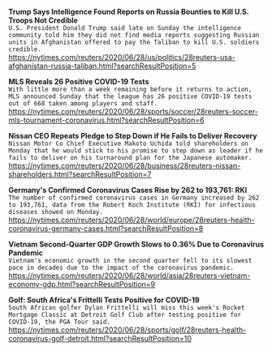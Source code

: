 **Trump Says Intelligence Found Reports on Russia Bounties to Kill U.S. Troops Not Credible**\
`U.S. President Donald Trump said late on Sunday the intelligence community told him they did not find media reports suggesting Russian units in Afghanistan offered to pay the Taliban to kill U.S. soldiers credible. `\
https://nytimes.com/reuters/2020/06/28/us/politics/28reuters-usa-afghanistan-russia-taliban.html?searchResultPosition=5

**MLS Reveals 26 Positive COVID-19 Tests**\
`With little more than a week remaining before it returns to action, MLS announced Sunday that the league has 26 positive COVID-19 tests out of 668 taken among players and staff.`\
https://nytimes.com/reuters/2020/06/28/sports/soccer/28reuters-soccer-mls-tournament-coronavirus.html?searchResultPosition=6

**Nissan CEO Repeats Pledge to Step Down if He Fails to Deliver Recovery**\
`Nissan Motor Co Chief Executive Makoto Uchida told shareholders on Monday that he would stick to his promise to step down as leader if he fails to deliver on his turnaround plan for the Japanese automaker.`\
https://nytimes.com/reuters/2020/06/28/business/28reuters-nissan-shareholders.html?searchResultPosition=7

**Germany's Confirmed Coronavirus Cases Rise by 262 to 193,761: RKI**\
`The number of confirmed coronavirus cases in Germany increased by 262 to 193,761, data from the Robert Koch Institute (RKI) for infectious diseases showed on Monday. `\
https://nytimes.com/reuters/2020/06/28/world/europe/28reuters-health-coronavirus-germany-cases.html?searchResultPosition=8

**Vietnam Second-Quarter GDP Growth Slows to 0.36% Due to Coronavirus Pandemic**\
`Vietnam's economic growth in the second quarter fell to its slowest pace in decades due to the impact of the coronavirus pandemic. `\
https://nytimes.com/reuters/2020/06/28/world/asia/28reuters-vietnam-economy-gdp.html?searchResultPosition=9

**Golf: South Africa's Frittelli Tests Positive for COVID-19**\
`South African golfer Dylan Frittelli will miss this week's Rocket Mortgage Classic at Detroit Golf Club after testing positive for COVID-19, the PGA Tour said.`\
https://nytimes.com/reuters/2020/06/28/sports/golf/28reuters-health-coronavirus-golf-detroit.html?searchResultPosition=10

